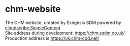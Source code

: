 # chm-website
The CHM website, created by Exegesis SDM powered by [cloudscribe.SimpleContent](https://www.cloudscribe.com)  
Site address during development: https://chm.esdm.co.uk/  
Production address is https://uk.chm-cbd.net/ 
